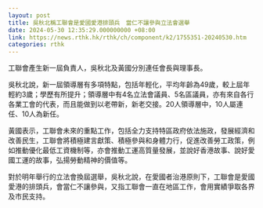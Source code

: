 ```yaml
---
layout: post
title: 吳秋北稱工聯會是愛國愛港排頭兵　當仁不讓參與立法會選舉
date: 2024-05-30 12:35:29.000000000 +08:00
link: https://news.rthk.hk/rthk/ch/component/k2/1755351-20240530.htm
categories: rthk
---
```


工聯會產生新一屆負責人，吳秋北及黃國分別連任會長與理事長。

吳秋北說，新一屆領導層有多項特點，包括年輕化，平均年齡為49歲，較上屆年輕約3歲；學歷有所提升；領導層中有4名立法會議員、5名區議員，亦有來自各行各業工會的代表，而且能做到以老帶新，新老交接。20人領導層中，10人屬連任、10人為新任。

黃國表示，工聯會未來的重點工作，包括全力支持特區政府依法施政，發展經濟和改善民生，工聯會將積極建言獻策、積極參與和身體力行，促進改善勞工政策，例如推動優化最低工資機制等，亦會推動工運高質量發展，並說好香港故事、說好愛國工運的故事，弘揚勞動精神的價值等。

對於明年舉行的立法會換屆選舉，吳秋北說，在愛國者治港原則下，工聯會是愛國愛港的排頭兵，會當仁不讓參與，又指工聯會一直在地區工作，會用實績爭取各界及市民支持。
